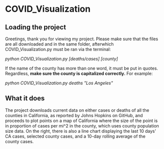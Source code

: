 # COVID_Visualization

## Loading the project 

Greetings, thank you for viewing my project. Please make sure that the files are all downloaded and in the same folder, afterwhich COVID_Visualization.py must be ran via the terminal:

_python COVID_Visualization.py [deaths/cases] [county]_

If the name of the county has more than one word, it must be put in quotes. Regardless, **make sure the county is capitalized correctly.** For example:

_python COVID_Visualization.py deaths "Los Angeles"_


## What it does

The project downloads current data on either cases or deaths of all the counties in California, as reported by Johns Hopkins on GitHub, and proceeds to plot points on a map of California where the size of the point is in proportion of cases per mi^2 in the county, which uses county population size data. On the right, there is also a line chart displaying the last 10 days' CA cases, selected county cases, and a 10-day rolling average of the county cases. 
